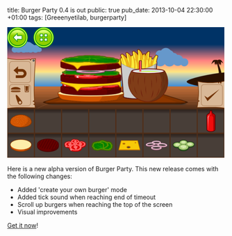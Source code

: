 title: Burger Party 0.4 is out
public: true
pub_date: 2013-10-04 22:30:00 +01:00
tags: [Greeenyetilab, burgerparty]


[![Create your own burger](thumb-create-own-burger.png)](create-own-burger.png)

Here is a new alpha version of Burger Party. This new release comes with the following changes:

- Added 'create your own burger' mode
- Added tick sound when reaching end of timeout
- Scroll up burgers when reaching the top of the screen
- Visual improvements

[Get it now](/projects/burgerparty)!
